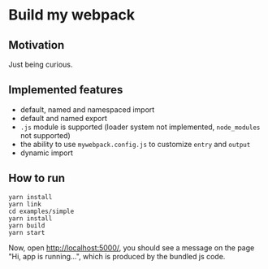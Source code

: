 # Build my webpack

## Motivation

Just being curious.

## Implemented features

- default, named and namespaced import
- default and named export
- `.js` module is supported (loader system not implemented, `node_modules` not supported)
- the ability to use `mywebpack.config.js` to customize `entry` and `output`
- dynamic import

## How to run

```
yarn install
yarn link
cd examples/simple
yarn install
yarn build
yarn start
```

Now, open <http://localhost:5000/>, you should see a message on the page "Hi, app is running...", which is produced by the bundled js code.
